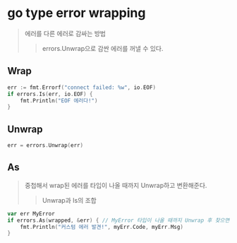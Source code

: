 # go type error wrapping

> 에러를 다른 에러로 감싸는 방법
>
> > errors.Unwrap으로 감싼 에러를 꺼낼 수 있다.

## Wrap

```go
err := fmt.Errorf("connect failed: %w", io.EOF)
if errors.Is(err, io.EOF) {
    fmt.Println("EOF 에러다!")
}
```

## Unwrap

```go
err = errors.Unwrap(err)
```

## As

> 중첩해서 wrap된 에러를 타입이 나올 때까지 Unwrap하고 변환해준다.
>
> > Unwrap과 Is의 조합

```go
var err MyError
if errors.As(wrapped, &err) { // MyError 타입이 나올 때까지 Unwrap 후 찾으면 변환
	fmt.Println("커스텀 에러 발견!", myErr.Code, myErr.Msg)
}
```
